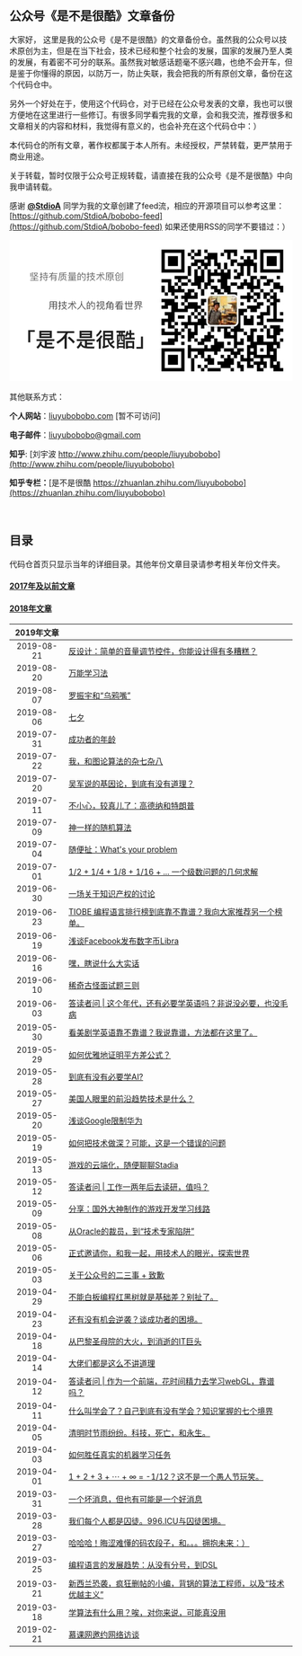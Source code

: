 ## 公众号《是不是很酷》文章备份

大家好， 这里是我的公众号《是不是很酷》的文章备份仓。虽然我的公众号以技术原创为主，但是在当下社会，技术已经和整个社会的发展，国家的发展乃至人类的发展，有着密不可分的联系。虽然我对敏感话题毫不感兴趣，也绝不会开车，但是鉴于你懂得的原因，以防万一，防止失联，我会把我的所有原创文章，备份在这个代码仓中。

另外一个好处在于，使用这个代码仓，对于已经在公众号发表的文章，我也可以很方便地在这里进行一些修订。有很多同学看完我的文章，会和我交流，推荐很多和文章相关的内容和材料，我觉得有意义的，也会补充在这个代码仓中：）

本代码仓的所有文章，著作权都属于本人所有。未经授权，严禁转载，更严禁用于商业用途。

关于转载，暂时仅限于公众号正规转载，请直接在我的公众号《是不是很酷》中向我申请转载。

感谢 [**@StdioA**](https://github.com/StdioA) 同学为我的文章创建了feed流，相应的开源项目可以参考这里：[https://github.com/StdioA/bobobo-feed](https://github.com/StdioA/bobobo-feed) 如果还使用RSS的同学不要错过：）

![qrcode](qrcode_banner.png)

其他联系方式：

**个人网站**：[liuyubobobo.com](http://liuyubobobo.com) [暂不可访问]

**电子邮件**：[liuyubobobo@gmail.com](mailto:liuyubobobo@gmail.com)

**知乎**: [刘宇波 http://www.zhihu.com/people/liuyubobobo](http://www.zhihu.com/people/liuyubobobo)

**知乎专栏：**[是不是很酷 https://zhuanlan.zhihu.com/liuyubobobo](https://zhuanlan.zhihu.com/liuyubobobo)

<br/>

## 目录

代码仓首页只显示当年的详细目录。其他年份文章目录请参考相关年份文件夹。

#### [**2017年及以前文章**](2017/) 

#### [**2018年文章**](2018/)

| 2019年文章 | |
|:---: | --- |
| 2019-08-21 | [反设计：简单的音量调节控件，你能设计得有多糟糕？](2019-08-21/) |
| 2019-08-20 | [万能学习法](2019/2019-08-20/) |
| 2019-08-07 | [罗振宇和“乌鸦嘴”](2019/2019-08-07/) |
| 2019-08-06 | [七夕](2019/2019-08-06/) |
| 2019-07-31 | [成功者的年龄](2019/2019-07-31/) |
| 2019-07-22 | [我，和图论算法的杂七杂八](2019/2019-07-22/) |
| 2019-07-20 | [吴军说的基因论，到底有没有道理？](2019/2019-07-20/) |
| 2019-07-11 | [不小心，较真儿了：高德纳和特朗普](2019/2019-07-11/) |
| 2019-07-09 | [神一样的随机算法](2019/2019-07-09/) |
| 2019-07-04 | [随便扯：What's your problem](2019/2019-07-04/) | 
| 2019-07-01 | [1/2 + 1/4 + 1/8 + 1/16 + ... 一个级数问题的几何求解](2019/2019-07-01/) |
| 2019-06-30 | [一场关于知识产权的讨论](2019/2019-06-30/) |
| 2019-06-23 | [TIOBE 编程语言排行榜到底靠不靠谱？我向大家推荐另一个榜单。](2019/2019-06-23/) |
| 2019-06-19 | [浅谈Facebook发布数字币Libra](2019/2019-06-19/) |
| 2019-06-16 | [嘿，瞎说什么大实话](2019/2019-06-16/) |
| 2019-06-10 | [稀奇古怪面试题三则](2019/2019-06-10/) |
| 2019-06-03 | [答读者问 \| 这个年代，还有必要学英语吗？非说没必要，也没毛病](2019/2019-06-03/) |
| 2019-05-30 | [看美剧学英语靠不靠谱？我说靠谱，方法都在这里了。](2019/2019-05-30/) |
| 2019-05-29 | [如何优雅地证明平方差公式？](2019/2019-05-29/) |
| 2019-05-28 | [到底有没有必要学AI?](2019/2019-05-28/) |
| 2019-05-27 | [美国人眼里的前沿趋势技术是什么？](2019/2019-05-27/) |
| 2019-05-20 | [浅谈Google限制华为](2019/2019-05-20/) |
| 2019-05-19 | [如何把技术做深？可能，这是一个错误的问题](2019/2019-05-19/) |
| 2019-05-13 | [游戏的云端化，随便聊聊Stadia](2019/2019-05-13/) |
| 2019-05-12 | [答读者问 \| 工作一两年后去读研，值吗？](2019/2019-05-12/) |
| 2019-05-09 | [分享：国外大神制作的游戏开发学习线路](2019/2019-05-09/) |
| 2019-05-08 | [从Oracle的裁员，到“技术专家陷阱”](2019/2019-05-08/) |
| 2019-05-06 | [正式邀请你，和我一起，用技术人的眼光，探索世界](2019/2019-05-06/) |
| 2019-05-03 | [关于公众号的二三事 + 致歉](2019/2019-05-03/) |
| 2019-04-29 | [不能白板编程红黑树就是基础差？别扯了。](2019/2019-04-29/) |
| 2019-04-23 | [还有没有机会逆袭？谈成功者的困境。](2019/2019-04-23/) |
| 2019-04-18 | [从巴黎圣母院的大火，到消逝的IT巨头](2019/2019-04-18/) |
| 2019-04-14 | [大佬们都是这么不讲道理](2019/2019-04-14/) |
| 2019-04-12 | [答读者问 \| 作为一个前端，花时间精力去学习webGL，靠谱吗？](2019/2019-04-12/) |
| 2019-04-11 | [什么叫学会了？自己到底有没有学会？知识掌握的七个境界](2019/2019-04-11/) |
| 2019-04-05 | [清明时节雨纷纷。科技，死亡，和永生。](2019/2019-04-05/) |
| 2019-04-03 | [如何胜任真实的机器学习任务](2019/2019-04-03/) |
| 2019-04-01 | [1 + 2 + 3 + ⋯ + ∞ = -1/12？这不是一个愚人节玩笑。](2019/2019-04-01/) |
| 2019-03-31 | [一个坏消息，但也有可能是一个好消息](2019/2019-03-31/) |
| 2019-03-28 | [我们每个人都是囚徒。996.ICU与囚徒困境。](2019/2019-03-28/) |
| 2019-03-27 | [哈哈哈！晦涩难懂的码农段子，和。。。拥抱未来：）](2019/2019-03-27/) |
| 2019-03-25 | [编程语言的发展趋势：从没有分号，到DSL](2019/2019-03-25/) |
| 2019-03-21 | [新西兰恐袭，疯狂删帖的小编，背锅的算法工程师，以及“技术优越主义”](2019/2019-03-21/) |
| 2019-03-18 | [学算法有什么用？唉，对你来说，可能真没用](2019/2019-03-18/) |
| 2019-02-21 | [慕课网邀约网络访谈](2019/2019-02-21/) |


